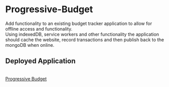 # Progressive-Budget
Add functionality to an existing budget tracker application to allow for offline access and functionality. 
<br />
Using indexedDB, service workers and other functionality the application should cache the website, record transactions and then publish back to the mongoDB when online.
<br />
<h2>Deployed Application</h2>
<br />
<a href "https://progressivebudget1.herokuapp.com/" target = "_blank">Progressive Budget</a>
